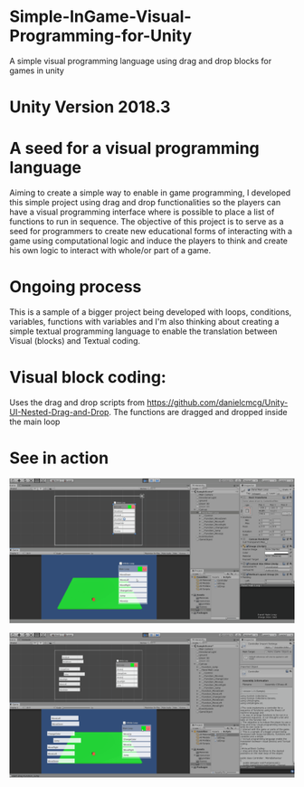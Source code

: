 # Simple-InGame-Visual-Programming-for-Unity
A simple visual programming language using drag and drop blocks for games in unity

# Unity Version 2018.3

# A seed for a visual programming language
Aiming to create a simple way to enable in game programming, I developed this simple project using drag and drop functionalities so the players can have a visual programming interface where is possible to place a list of functions to run in sequence.
The objective of this project is to serve as a seed for programmers to create new educational forms of interacting with a game using computational logic and induce the players to think and create his own logic to interact with whole/or part of a game.

# Ongoing process
This is a sample of a bigger project being developed with loops, conditions, variables, functions with variables and I'm also thinking about creating a simple textual programming language to enable the translation between Visual (blocks) and Textual coding.

# Visual block coding:
Uses the drag and drop scripts from https://github.com/danielcmcg/Unity-UI-Nested-Drag-and-Drop. The functions are dragged and dropped inside the main loop

# See in action
![](gif1.gif)

![](gif2.gif)
